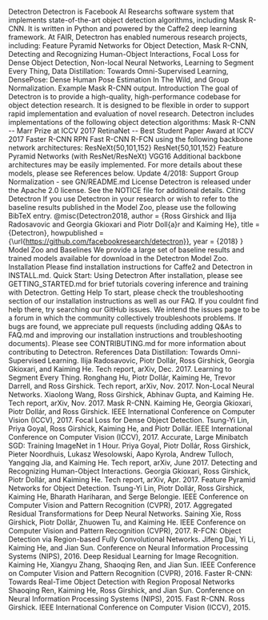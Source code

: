 Detectron Detectron is Facebook AI Researchs software system that implements state-of-the-art object detection algorithms, including Mask R-CNN. It is written in Python and powered by the Caffe2 deep learning framework. At FAIR, Detectron has enabled numerous research projects, including: Feature Pyramid Networks for Object Detection, Mask R-CNN, Detecting and Recognizing Human-Object Interactions, Focal Loss for Dense Object Detection, Non-local Neural Networks, Learning to Segment Every Thing, Data Distillation: Towards Omni-Supervised Learning, DensePose: Dense Human Pose Estimation In The Wild, and Group Normalization. Example Mask R-CNN output. Introduction The goal of Detectron is to provide a high-quality, high-performance codebase for object detection research. It is designed to be flexible in order to support rapid implementation and evaluation of novel research. Detectron includes implementations of the following object detection algorithms: Mask R-CNN -- Marr Prize at ICCV 2017 RetinaNet -- Best Student Paper Award at ICCV 2017 Faster R-CNN RPN Fast R-CNN R-FCN using the following backbone network architectures: ResNeXt{50,101,152} ResNet{50,101,152} Feature Pyramid Networks (with ResNet/ResNeXt) VGG16 Additional backbone architectures may be easily implemented. For more details about these models, please see References below. Update 4/2018: Support Group Normalization - see GN/README.md License Detectron is released under the Apache 2.0 license. See the NOTICE file for additional details. Citing Detectron If you use Detectron in your research or wish to refer to the baseline results published in the Model Zoo, please use the following BibTeX entry. @misc{Detectron2018, author = {Ross Girshick and Ilija Radosavovic and Georgia Gkioxari and Piotr Doll\{a}r and Kaiming He}, title = {Detectron}, howpublished = {\url{https://github.com/facebookresearch/detectron}}, year = {2018} } Model Zoo and Baselines We provide a large set of baseline results and trained models available for download in the Detectron Model Zoo. Installation Please find installation instructions for Caffe2 and Detectron in INSTALL.md. Quick Start: Using Detectron After installation, please see GETTING_STARTED.md for brief tutorials covering inference and training with Detectron. Getting Help To start, please check the troubleshooting section of our installation instructions as well as our FAQ. If you couldnt find help there, try searching our GitHub issues. We intend the issues page to be a forum in which the community collectively troubleshoots problems. If bugs are found, we appreciate pull requests (including adding Q&As to FAQ.md and improving our installation instructions and troubleshooting documents). Please see CONTRIBUTING.md for more information about contributing to Detectron. References Data Distillation: Towards Omni-Supervised Learning. Ilija Radosavovic, Piotr Dollár, Ross Girshick, Georgia Gkioxari, and Kaiming He. Tech report, arXiv, Dec. 2017. Learning to Segment Every Thing. Ronghang Hu, Piotr Dollár, Kaiming He, Trevor Darrell, and Ross Girshick. Tech report, arXiv, Nov. 2017. Non-Local Neural Networks. Xiaolong Wang, Ross Girshick, Abhinav Gupta, and Kaiming He. Tech report, arXiv, Nov. 2017. Mask R-CNN. Kaiming He, Georgia Gkioxari, Piotr Dollár, and Ross Girshick. IEEE International Conference on Computer Vision (ICCV), 2017. Focal Loss for Dense Object Detection. Tsung-Yi Lin, Priya Goyal, Ross Girshick, Kaiming He, and Piotr Dollár. IEEE International Conference on Computer Vision (ICCV), 2017. Accurate, Large Minibatch SGD: Training ImageNet in 1 Hour. Priya Goyal, Piotr Dollár, Ross Girshick, Pieter Noordhuis, Lukasz Wesolowski, Aapo Kyrola, Andrew Tulloch, Yangqing Jia, and Kaiming He. Tech report, arXiv, June 2017. Detecting and Recognizing Human-Object Interactions. Georgia Gkioxari, Ross Girshick, Piotr Dollár, and Kaiming He. Tech report, arXiv, Apr. 2017. Feature Pyramid Networks for Object Detection. Tsung-Yi Lin, Piotr Dollár, Ross Girshick, Kaiming He, Bharath Hariharan, and Serge Belongie. IEEE Conference on Computer Vision and Pattern Recognition (CVPR), 2017. Aggregated Residual Transformations for Deep Neural Networks. Saining Xie, Ross Girshick, Piotr Dollár, Zhuowen Tu, and Kaiming He. IEEE Conference on Computer Vision and Pattern Recognition (CVPR), 2017. R-FCN: Object Detection via Region-based Fully Convolutional Networks. Jifeng Dai, Yi Li, Kaiming He, and Jian Sun. Conference on Neural Information Processing Systems (NIPS), 2016. Deep Residual Learning for Image Recognition. Kaiming He, Xiangyu Zhang, Shaoqing Ren, and Jian Sun. IEEE Conference on Computer Vision and Pattern Recognition (CVPR), 2016. Faster R-CNN: Towards Real-Time Object Detection with Region Proposal Networks Shaoqing Ren, Kaiming He, Ross Girshick, and Jian Sun. Conference on Neural Information Processing Systems (NIPS), 2015. Fast R-CNN. Ross Girshick. IEEE International Conference on Computer Vision (ICCV), 2015.